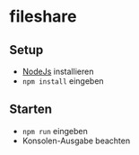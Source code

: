 # fileshare

## Setup
- [NodeJs](https://nodejs.org/en/download) installieren
- `npm install` eingeben

## Starten
- `npm run` eingeben
- Konsolen-Ausgabe beachten